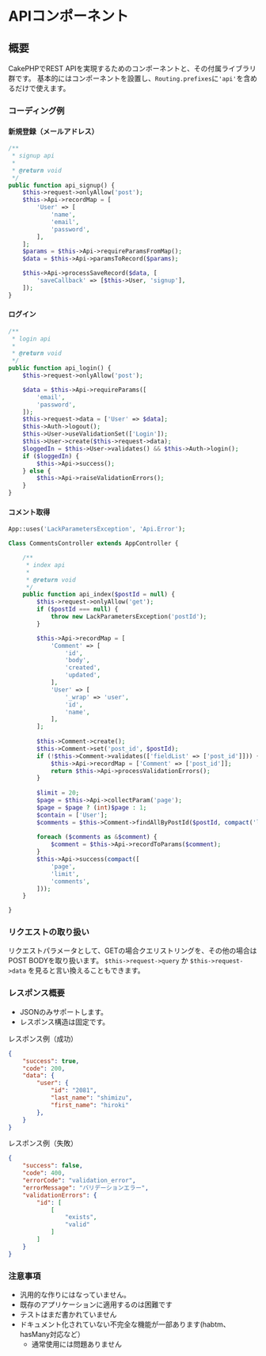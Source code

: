 # APIコンポーネント

## 概要

CakePHPでREST APIを実現するためのコンポーネントと、その付属ライブラリ群です。
基本的にはコンポーネントを設置し、`Routing.prefixes`に`'api'`を含めるだけで使えます。

### コーディング例

#### 新規登録（メールアドレス）

```php
/**
 * signup api
 *
 * @return void
 */
public function api_signup() {
	$this->request->onlyAllow('post');
	$this->Api->recordMap = [
		'User' => [
			'name',
			'email',
			'password',
		],
	];
	$params = $this->Api->requireParamsFromMap();
	$data = $this->Api->paramsToRecord($params);

	$this->Api->processSaveRecord($data, [
		'saveCallback' => [$this->User, 'signup'],
	]);
}
```

#### ログイン

```php
/**
 * login api
 *
 * @return void
 */
public function api_login() {
	$this->request->onlyAllow('post');

	$data = $this->Api->requireParams([
		'email',
		'password',
	]);
	$this->request->data = ['User' => $data];
	$this->Auth->logout();
	$this->User->useValidationSet(['Login']);
	$this->User->create($this->request->data);
	$loggedIn = $this->User->validates() && $this->Auth->login();
	if ($loggedIn) {
		$this->Api->success();
	} else {
		$this->Api->raiseValidationErrors();
	}
}
```

#### コメント取得

```php
App::uses('LackParametersException', 'Api.Error');

Class CommentsController extends AppController {

	/**
	 * index api
	 *
	 * @return void
	 */
	public function api_index($postId = null) {
		$this->request->onlyAllow('get');
		if ($postId === null) {
			throw new LackParametersException('postId');
		}

		$this->Api->recordMap = [
			'Comment' => [
				'id',
				'body',
				'created',
				'updated',
			],
			'User' => [
				'_wrap' => 'user',
				'id',
				'name',
			],
		];
	
		$this->Comment->create();
		$this->Comment->set('post_id', $postId);
		if (!$this->Comment->validates(['fieldList' => ['post_id']])) {
			$this->Api->recordMap = ['Comment' => ['post_id']];
			return $this->Api->processValidationErrors();
		}
	
		$limit = 20;
		$page = $this->Api->collectParam('page');
		$page = $page ? (int)$page : 1;
		$contain = ['User'];
		$comments = $this->Comment->findAllByPostId($postId, compact('limit', 'page', 'contain'));
	
		foreach ($comments as &$comment) {
			$comment = $this->Api->recordToParams($comment);
		}
		$this->Api->success(compact([
			'page',
			'limit',
			'comments',
		]));
	}

}
```

### リクエストの取り扱い

リクエストパラメータとして、GETの場合クエリストリングを、その他の場合はPOST BODYを取り扱います。
`$this->request->query` か `$this->request->data` を見ると言い換えることもできます。

### レスポンス概要

- JSONのみサポートします。
- レスポンス構造は固定です。

レスポンス例（成功）

```json
{
    "success": true,
    "code": 200,
    "data": {
        "user": {
            "id": "2081",
            "last_name": "shimizu",
            "first_name": "hiroki"
        },
    }
}
```

レスポンス例（失敗）

```json
{
    "success": false,
    "code": 400,
    "errorCode": "validation_error",
    "errorMessage": "バリデーションエラー",
    "validationErrors": {
        "id": [
            [
                "exists",
                "valid"
            ]
        ]
    }
}
```

### 注意事項

- 汎用的な作りにはなっていません。
- 既存のアプリケーションに適用するのは困難です
- テストはまだ書かれていません
- ドキュメント化されていない不完全な機能が一部あります(habtm、hasMany対応など）
	- 通常使用には問題ありません 
